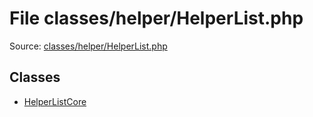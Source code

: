 File classes/helper/HelperList.php
=========

Source: [classes/helper/HelperList.php](https://github.com/PrestaShop/PrestaShop/blob/1.6.0.5/classes/helper/HelperList.php)


Classes
-------

* [HelperListCore](class.HelperListCore.md)

